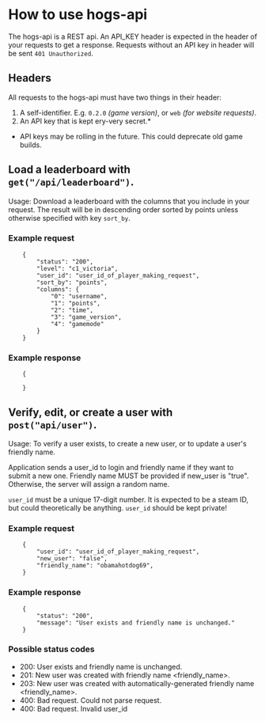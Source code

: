 # How to use hogs-api 
The hogs-api is a REST api. An API_KEY header is expected in the header of your requests to get a response. Requests without an API key in header will be sent `401 Unauthorized`.

## Headers
All requests to the hogs-api must have two things in their header:
1. A self-identifier. E.g. `0.2.0` *(game version)*, or `web` *(for website requests)*.
2. An API key that is kept ery-very secret.\*

* API keys may be rolling in the future. This could deprecate old game builds.

## Load a leaderboard with `get("/api/leaderboard")`.
Usage: Download a leaderboard with the columns that you include in your request. The result will be in descending order sorted by points unless otherwise specified with key `sort_by`. 
### Example request
```
    {
        "status": "200",
        "level": "c1_victoria",
        "user_id": "user_id_of_player_making_request",
        "sort_by": "points",
        "columns": {
            "0": "username",
            "1": "points",
            "2": "time",
            "3": "game_version",
            "4": "gamemode"
        }
    }
```

### Example response
```
    {

    }
```

## Verify, edit, or create a user with `post("api/user")`.
Usage:
To verify a user exists, to create a new user, or to update a user's friendly name.

Application sends a user_id to login and friendly name if they want to submit a new one.
Friendly name MUST be provided if new_user is "true". Otherwise, the server will assign a random name.

`user_id` must be a unique 17-digit number. It is expected to be a steam ID, but could theoretically be anything.
`user_id` should be kept private!

### Example request 
```
    {
        "user_id": "user_id_of_player_making_request",
        "new_user": "false",
        "friendly_name": "obamahotdog69",
    }
```

### Example response
```
    {
        "status": "200",
        "message": "User exists and friendly name is unchanged."
    }
```

### Possible status codes
* 200: User exists and friendly name is unchanged.
* 201: New user was created with friendly name <friendly_name>.
* 203: New user was created with automatically-generated friendly name <friendly_name>.
* 400: Bad request. Could not parse request.
* 400: Bad request. Invalid user_id